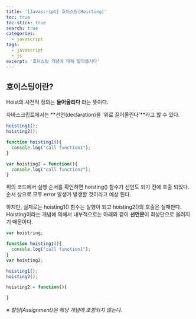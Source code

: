 ```yaml
---
title: '[Javascript] 호이스팅(Hoisting)'
toc: true
toc-stick: true
search: true
categories:
  - javascript
tags:
  - javascript
  - js
excerpt: '호이스팅 개념에 대해 알아봅시다'
---
```


## 호이스팅이란?

Hoist의 사전적 정의는 **들어올리다** 라는 뜻이다.  

자바스크립트에서는 **선언(declaration)을 '위로 끌어올린다'**라고 할 수 있다.

``` javascript
hoisting1();
hoisting2();

function hoisting1(){
  console.log("call function1");
}

var hoisting2 = function(){
  console.log("call function2");
}
```

위의 코드에서 실행 순서를 확인하면 hoisting() 함수가 선언도 되기 전에 호출 되었다.  
순서 상으로 모두 error 발생가 발생할 것이라고 예상 된다.

하지만, 실제로는 hoisting1() 함수는 실행이 되고 hoisting2()의 호출은 실패한다.  
Hoisting이라는 개념에 의해서 내부적으로는 아래와 같이 **선언문**이 최상단으로 올려지기 때문이다.

~~~ javascript
var hoistring;

function hoisting1(){
  console.log("call function1");
}
var hoisting2;

hoisting1();
hoisting2();

hoisting2 = function(){

}
~~~
*※ 할당(Assignment)은 해당 개념에 포함되지 않는다.*